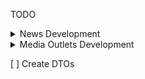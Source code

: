 TODO

<details>
<summary>News Development</summary>

- [X] News Entity
- [X] News DAO
- [ ] News Service
  - [x] Add news
  - [ ] Retrieve news
    - [X] By url
    - [ ] By date
    - [ ] By date range
    - [ ] By media
    - [ ] Combination of date and media
    - [X] By reviewed
  - [x] Delete news
  - [x] Modify news
- [ ] News Controller
  - [x] GET all
  - [x] GET by reviewed
  - [x] GET by url
  - [ ] GET by date
  - [ ] GET by media
  - [x] POST new
  - [ ] PUT new
  - [ ] DELETE new
- [ ] Access only to admin
</details>

<details>
<summary>Media Outlets Development</summary>

- [ ] Media Entity
- [ ] Media DAO
- [ ] Media Service
  - [ ] Add Media
  - [ ] Retrieve Media
    - [ ] By Name
    - [ ] By base URL
    - [ ] By ignorable
    - [ ] By paywall
    - [ ] By country
  - [ ] Delete media
  - [ ] Modify media
- [ ] Media Controller
  - [ ] GET by name
  - [ ] GET by base url
  - [ ] GET by ignorable
  - [ ] GET by paywall
  - [ ] POST media
  - [ ] PUT media
  - [ ] DELETE media
- [ ] Access only for admin
</details>

[ ] Create DTOs
